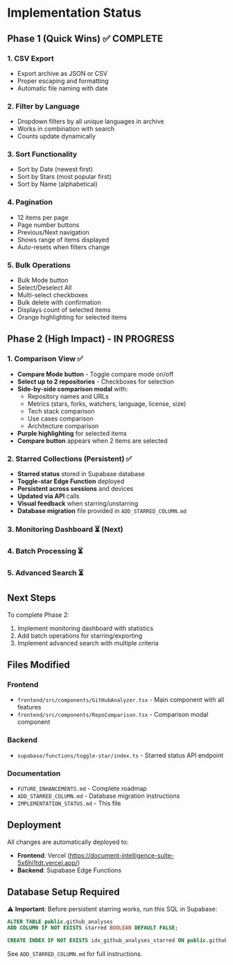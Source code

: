 # Implementation Status

## Phase 1 (Quick Wins) ✅ COMPLETE

### 1. CSV Export
- Export archive as JSON or CSV
- Proper escaping and formatting
- Automatic file naming with date

### 2. Filter by Language
- Dropdown filters by all unique languages in archive
- Works in combination with search
- Counts update dynamically

### 3. Sort Functionality
- Sort by Date (newest first)
- Sort by Stars (most popular first)
- Sort by Name (alphabetical)

### 4. Pagination
- 12 items per page
- Page number buttons
- Previous/Next navigation
- Shows range of items displayed
- Auto-resets when filters change

### 5. Bulk Operations
- Bulk Mode button
- Select/Deselect All
- Multi-select checkboxes
- Bulk delete with confirmation
- Displays count of selected items
- Orange highlighting for selected items

## Phase 2 (High Impact) - IN PROGRESS

### 1. Comparison View ✅
- **Compare Mode button** - Toggle compare mode on/off
- **Select up to 2 repositories** - Checkboxes for selection
- **Side-by-side comparison modal** with:
  - Repository names and URLs
  - Metrics (stars, forks, watchers, language, license, size)
  - Tech stack comparison
  - Use cases comparison
  - Architecture comparison
- **Purple highlighting** for selected items
- **Compare button** appears when 2 items are selected

### 2. Starred Collections (Persistent) ✅
- **Starred status** stored in Supabase database
- **Toggle-star Edge Function** deployed
- **Persistent across sessions** and devices
- **Updated via API** calls
- **Visual feedback** when starring/unstarring
- **Database migration** file provided in `ADD_STARRED_COLUMN.md`

### 3. Monitoring Dashboard ⏳ (Next)
### 4. Batch Processing ⏳
### 5. Advanced Search ⏳

## Next Steps

To complete Phase 2:
1. Implement monitoring dashboard with statistics
2. Add batch operations for starring/exporting
3. Implement advanced search with multiple criteria

## Files Modified

### Frontend
- `frontend/src/components/GitHubAnalyzer.tsx` - Main component with all features
- `frontend/src/components/RepoComparison.tsx` - Comparison modal component

### Backend
- `supabase/functions/toggle-star/index.ts` - Starred status API endpoint

### Documentation
- `FUTURE_ENHANCEMENTS.md` - Complete roadmap
- `ADD_STARRED_COLUMN.md` - Database migration instructions
- `IMPLEMENTATION_STATUS.md` - This file

## Deployment

All changes are automatically deployed to:
- **Frontend**: Vercel (https://document-intelligence-suite-5x6hi1tdt.vercel.app/)
- **Backend**: Supabase Edge Functions

## Database Setup Required

⚠️ **Important**: Before persistent starring works, run this SQL in Supabase:

```sql
ALTER TABLE public.github_analyses 
ADD COLUMN IF NOT EXISTS starred BOOLEAN DEFAULT FALSE;

CREATE INDEX IF NOT EXISTS idx_github_analyses_starred ON public.github_analyses(starred) WHERE starred = true;
```

See `ADD_STARRED_COLUMN.md` for full instructions.
